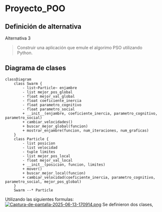 # Proyecto_POO
## Definición de alternativa
Alternativa 3
>Construir una aplicación que emule el algorimo PSO utilizando Python.
## Diagrama de clases
```mermaid
classDiagram
    class Swarm {
        - list~Particle~ enjambre
        - list mejor_pos_global
        - float mejor_val_global
        - float coeficiente_inercia
        - float parametro_cognitivo
        - float parametro_social
        + __init__(enjambre, coeficiente_inercia, parametro_cognitivo, parametro_social)
        + cambiar_velocidades()
        + buscar_mejor_global(funcion)
        + mostrar_enjambre(funcion, num_iteraciones, num_graficas)
    }
    class Particle {
        - list posicion
        - list velocidad
        - tuple limites
        - list mejor_pos_local
        - float mejor_val_local
        + __init__(posicion, funcion, limites)
        + mover()
        + buscar_mejor_local(funcion)
        + cambiar_velocidad(coeficiente_inercia, parametro_cognitivo, parametro_social, mejor_pos_global)
    }
    Swarm --* Particle
```

Utilizando las siguientes formulas:
[![Captura-de-pantalla-2025-06-13-170914.png](https://i.postimg.cc/4yBPmcxx/Captura-de-pantalla-2025-06-13-170914.png)](https://postimg.cc/T55gspbz)
Se definieron dos clases, 
